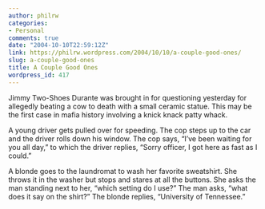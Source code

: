 ```yaml
---
author: philrw
categories:
- Personal
comments: true
date: "2004-10-10T22:59:12Z"
link: https://philrw.wordpress.com/2004/10/10/a-couple-good-ones/
slug: a-couple-good-ones
title: A Couple Good Ones
wordpress_id: 417
---
```


Jimmy Two-Shoes Durante was brought in for questioning yesterday for allegedly beating a cow to death with a small ceramic statue. This may be the first case in mafia history involving a knick knack patty whack.

A young driver gets pulled over for speeding. The cop steps up to the car and the driver rolls down his window. The cop says, “I’ve been waiting for you all day,” to which the driver replies, “Sorry officer, I got here as fast as I could.”

A blonde goes to the laundromat to wash her favorite sweatshirt. She throws it in the washer but stops and stares at all the buttons. She asks the man standing next to her, “which setting do I use?” The man asks, “what does it say on the shirt?” The blonde replies, “University of Tennessee.”